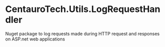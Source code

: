 # CentauroTech.Utils.LogRequestHandler
Nuget package to log requests made during HTTP request and responses on ASP.net web applications
